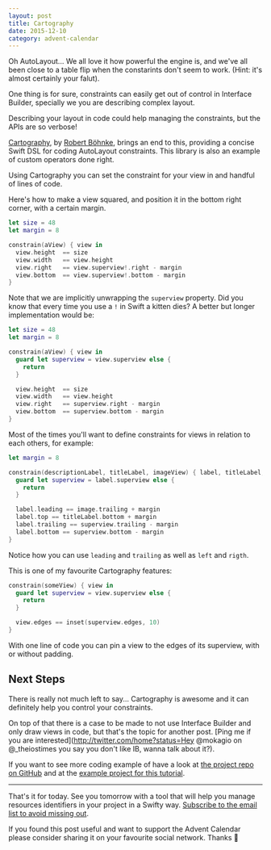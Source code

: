 ```yaml
---
layout: post
title: Cartography
date: 2015-12-10
category: advent-calendar
---
```


Oh AutoLayout... We all love it how powerful the engine is, and we've all been close to a table flip when the constarints don't seem to work. (Hint: it's almost certainly your falut).

One thing is for sure, constraints can easily get out of control in Interface Builder, specially we you are describing complex layout.

Describing your layout in code could help managing the constraints, but the APIs are so verbose!

[Cartography](https://github.com/robb/Cartography), by [Robert Böhnke](https://twitter.com/dlx), brings an end to this, providing a concise Swift DSL for coding AutoLayout constraints. This library is also an example of custom operators done right.

Using Cartography you can set the constraint for your view in and handful of lines of code.

Here's how to make a view squared, and position it in the bottom right corner, with a certain margin.

```swift
let size = 48
let margin = 8

constrain(aView) { view in
  view.height  == size
  view.width   == view.height
  view.right   == view.superview!.right - margin
  view.bottom  == view.superview!.bottom - margin
}
```

Note that we are implicitly unwrapping the `superview` property. Did you know that every time you use a `!` in Swift a kitten dies? A better but longer implementation would be:

```swift
let size = 48
let margin = 8

constrain(aView) { view in
  guard let superview = view.superview else {
    return
  }

  view.height  == size
  view.width   == view.height
  view.right   == superview.right - margin
  view.bottom  == superview.bottom - margin
}
```

Most of the times you'll want to define constraints for views in relation to each others, for example:

```swift
let margin = 8

constrain(descriptionLabel, titleLabel, imageView) { label, titleLabel, image in
  guard let superview = label.superview else {
    return
  }

  label.leading == image.trailing + margin
  label.top == titleLabel.bottom + margin
  label.trailing == superview.trailing - margin
  label.bottom == superview.bottom - margin
}
```

Notice how you can use `leading` and `trailing` as well as `left` and `rigth`.

This is one of my favourite Cartography features:

```swift
constrain(someView) { view in
  guard let superview = view.superview else {
    return
  }

  view.edges == inset(superview.edges, 10)
}
```

With one line of code you can pin a view to the edges of its superview, with or without padding.

## Next Steps

There is really not much left to say... Cartography is awesome and it can definitely help you control your constraints.

On top of that there is a case to be made to not use Interface Builder and only draw views in code, but that's the topic for another post. [Ping me if you are interested](http://twitter.com/home?status=Hey @mokagio on @_theiostimes you say you don't like IB, wanna talk about it?).

If you want to see more coding example of have a look at [the project repo on GitHub](https://github.com/robb/Cartography) and at the [example project for this tutorial](https://github.com/mokacoding/AdventCalendar2015).

---

That's it for today. See you tomorrow with a tool that will help you manage resources identifiers in your project in a Swifty way. [Subscribe to the email list to avoid missing out](http://theiostimes.com/advent-calendar-subscribe).

If you found this post useful and want to support the Advent Calendar please consider sharing it on your favourite social network. Thanks 🎅
